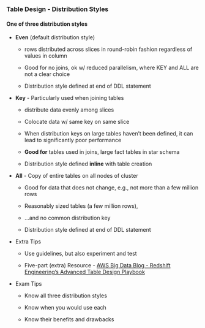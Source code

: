 ### Table Design - Distribution Styles

#### One of three distribution styles

* **Even** (default distribution style)

    * rows distributed across slices in round-robin fashion regardless of values in column

    * Good for no joins, ok w/ reduced parallelism, where KEY and ALL are not a clear choice

    * Distribution style defined at end of DDL statement

* **Key** - Particularly used when joining tables

    * distribute data evenly among slices

    * Colocate data w/ same key on same slice

    * When distribution keys on large tables haven’t been defined, it can lead to significantly poor performance

    * **Good for** tables used in joins, large fact tables in star schema

    * Distribution style defined **inline** with table creation

* **All** - Copy of entire tables on all nodes of cluster

    * Good for data that does not change, e.g., not more than a few million rows

    * Reasonably sized tables (a few million rows),

    * ...and no common distribution key

    * Distribution style defined at end of DDL statement

* Extra Tips

    * Use guidelines, but also experiment and test

    * Five-part (extra) Resource - [AWS Big Data Blog - Redshift Engineering’s Advanced Table Design Playbook](https://aws.amazon.com/blogs/big-data/amazon-redshift-engineerings-advanced-table-design-playbook-preamble-prerequisites-and-prioritization/)

* Exam Tips

    * Know all three distribution styles

    * Know when you would use each

    * Know their benefits and drawbacks
